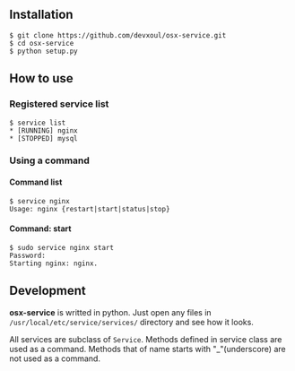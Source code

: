## Installation

```
$ git clone https://github.com/devxoul/osx-service.git
$ cd osx-service
$ python setup.py
```


## How to use

### Registered service list

```
$ service list
* [RUNNING] nginx
* [STOPPED] mysql
```

### Using a command

#### Command list

```
$ service nginx
Usage: nginx {restart|start|status|stop}
```

#### Command: start

```
$ sudo service nginx start
Password:
Starting nginx: nginx.
```


## Development

**osx-service** is writted in python. Just open any files in `/usr/local/etc/service/services/` directory and see how it looks.

All services are subclass of `Service`. Methods defined in service class are used as a command. Methods that of name starts with "_"(underscore) are not used as a command.